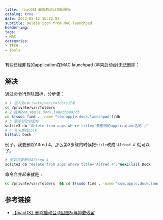 ```yaml
---
title: 【macOS】删除启动台顽固图标
catalog: true
date: 2022-05-12 16:22:53
subtitle: Delete icon from MAC launchpad
header-img:
tags:
- MAC
categories:
- TECH
- Tools
---
```


有些已经卸载的application在MAC launchpad (苹果启动台)无法删除：

## 解决

通过命令行删除图标，分步骤：

```bash
# 1 进入到/private/var/folders目录
cd /private/var/folders
# 2 搜索com.apple.dock.launchpad/db
cd $(sudo find . -name "com.apple.dock.launchpad")/db
# 3 删除启动台图标
sqlite3 db "delete from apps where title='要删除的application名称';"
# 4 关闭重启Dock
killall Dock
```

例子，我要删除Alfred 4，那么第3步骤的时候把`title`改成`'Alfred 4'`就可以了。

```bash
# 例如我要删除Alfred 4
sqlite3 db "delete from apps where title='Alfred 4';"&&killall Dock

```

命令合并起来就是：

```bash
cd /private/var/folders  && cd $(sudo find . -name "com.apple.dock.launchpad")/db &&  sqlite3 db "delete from apps where title='要删除的application名称';"&&killall Dock
```

## 参考链接

- [【macOS】删除启动台顽固图标与卸载残留](https://www.bilibili.com/video/BV1Cu411o7Zm/?p=2&spm_id_from=pageDriver)